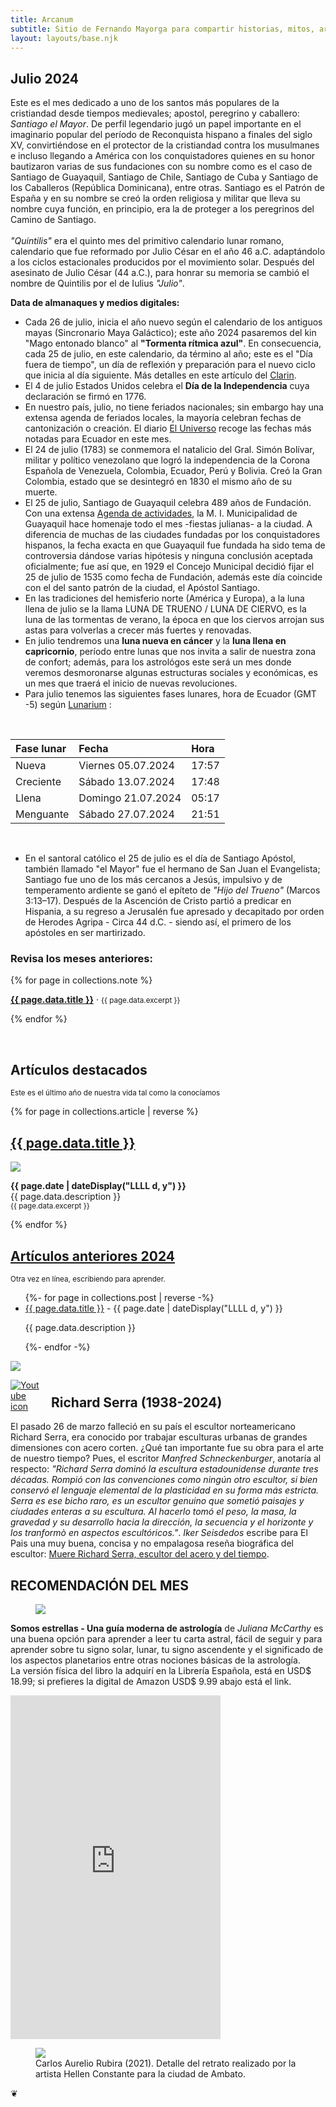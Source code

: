 ```yaml
---
title: Arcanum
subtitle: Sitio de Fernando Mayorga para compartir historias, mitos, arte y literatura del mundo antiguo y no tan antiguo.
layout: layouts/base.njk
---
```


## Julio 2024

<div class="intro">

Este es el mes dedicado a uno de los santos más populares de la cristiandad desde tiempos medievales; apostol, peregrino y caballero: *Santiago el Mayor*. De perfil legendario jugó un papel importante en el imaginario popular del período de Reconquista hispano a finales del siglo XV, convirtiéndose en el protector de la cristiandad contra los musulmanes e incluso llegando a América con los conquistadores quienes en su honor bautizaron varias de sus fundaciones con su nombre como es el caso de Santiago de Guayaquil, Santiago de Chile, Santiago de Cuba y Santiago de los Caballeros (República Dominicana), entre otras. Santiago es el Patrón de España y en su nombre se creó la orden religiosa y militar que lleva su nombre cuya función, en principio, era la de  proteger a los peregrinos del Camino de Santiago.
<br/><br/>
*"Quintilis"* era el quinto mes del primitivo calendario lunar romano, calendario que fue reformado por Julio César en el año 46 a.C. adaptándolo a los ciclos estacionales producidos por el movimiento solar. Después del asesinato de Julio César (44 a.C.), para honrar su memoria se cambió el nombre de Quintilis por el de Iulius *"Julio"*.
</div>

**Data de almanaques y medios digitales:**

- Cada 26 de julio, inicia el año nuevo según el calendario de los antiguos mayas (Sincronario Maya Galáctico); este año 2024 pasaremos del kin "Mago entonado blanco" al **"Tormenta rítmica azul"**. En consecuencia, cada 25 de julio, en este calendario, da término al año; este es el "Día fuera de tiempo", un día de reflexión y preparación para el nuevo ciclo que inicia al día siguiente.  Más detalles en este artículo del [Clarin](https://www.clarin.com/astrologia/calendario-maya-2024-energias-sincronario-maya-galactico-ano-comienza_0_bzG2Nyfqih.html).  
- El 4 de julio Estados Unidos celebra el **Día de la Independencia** cuya declaración se firmó en 1776.  
- En nuestro país, julio, no tiene feriados nacionales; sin embargo hay una extensa agenda de feriados locales, la mayoría celebran fechas de cantonización o creación. El diario [El Universo](https://www.eluniverso.com/noticias/ecuador/que-dias-son-feriado-en-julio-del-2024-en-ecuador-nota/) recoge las fechas más notadas para Ecuador en este mes.  
- El 24 de julio (1783) se conmemora el natalicio del Gral. Simón Bolívar, militar y político venezolano que logró la independencia de la Corona Española de Venezuela, Colombia, Ecuador, Perú y Bolivia. Creó la Gran Colombia, estado que se desintegró en 1830 el mismo año de su muerte.
- El 25 de julio, Santiago de Guayaquil celebra 489 años de Fundación. Con una extensa [Agenda de actividades](https://www.guayaquil.gob.ec/wp-content/uploads/2024/07/Calendario-de-Actividades-Julio-2024.pdf), la M. I. Municipalidad de Guayaquil hace homenaje todo el mes -fiestas julianas- a la ciudad.  A diferencia de muchas de las ciudades fundadas por los conquistadores hispanos, la fecha exacta en que Guayaquil fue fundada ha sido tema de controversia dándose varias hipótesis y ninguna conclusión aceptada oficialmente; fue así que, en 1929 el Concejo Municipal decidió fijar el 25 de julio de 1535 como fecha de Fundación, además este día coincide con el del santo patrón de la ciudad, el Apóstol Santiago. 
- En las tradiciones del hemisferio norte (América y Europa), a la luna llena de julio se la llama LUNA DE TRUENO / LUNA DE CIERVO,  es la luna de las tormentas de verano, la época en que los ciervos arrojan sus astas para volverlas a crecer más fuertes y renovadas.  
- En julio tendremos una **luna nueva en cáncer** y la **luna llena en capricornio**, período entre lunas que nos invita a salir de nuestra zona de confort; además, para los astrológos este será un mes donde veremos desmoronarse algunas estructuras sociales y económicas, es un mes que traerá el inicio de nuevas revoluciones.  
- Para julio tenemos las siguientes fases lunares, hora de Ecuador (GMT -5) según [Lunarium](https://www.lunarium.co.uk) :

<br/>  

| Fase lunar              | Fecha 	| Hora |
| :---------------- | :------  	| :---- |
| Nueva           |   Viernes 05.07.2024   	| 17:57 |
| Creciente    |  Sábado 13.07.2024   	| 17:48 |
| Llena |  Domingo 21.07.2024   	| 05:17 |  
| Menguante        |   Sábado 27.07.2024   	| 21:51 |  

<br/>  

- En el santoral católico el 25 de julio es el día de Santiago Apóstol, también llamado "el Mayor" fue el hermano de San Juan el Evangelista; Santiago fue uno de los más cercanos a Jesús, impulsivo y de temperamento ardiente se ganó el epíteto de *"Hijo del Trueno"* (Marcos 3:13–17). Después de la Ascención de Cristo partió a predicar en Hispania, a su regreso a Jerusalén fue apresado y decapitado por orden de Herodes Agripa - Circa 44 d.C. - siendo así, el primero de los apóstoles en ser martirizado.

### Revisa los meses anteriores:

{% for page in collections.note %}
  <p><a href="{{ page.url }}"><strong>{{ page.data.title }}</strong></a> &middot; <small> {{ page.data.excerpt }}</small></p>

{% endfor %}


<br/>  
<div class="artic-sky">

<h2>Artículos destacados</h2><p><small>Este es el último año de nuestra vida tal como la conocíamos</small></p>

{% for page in collections.article | reverse %}

<div class="cards">
  <h2><a href="{{ page.url }}">{{ page.data.title }}</a></h2>
	<img src=" {{ page.data.image }}"/>
  <p> <time datetime="{{ page.date }}"><b>{{ page.date | dateDisplay("LLLL d, y") }}</b></time><br/>
{{ page.data.description }} </br><small> {{ page.data.excerpt }}</small></p>
</div>

{% endfor %}
</div>

<div class="peach-sky">
<h2><a href="/2024">Artículos anteriores 2024</a></h2><p><small>Otra vez en línea, escribiendo para aprender.</small><p>

<ul class="listing">
{%- for page in collections.post | reverse -%}
  <li>
    <a class="ptsans" href="{{ page.url }}">{{ page.data.title }}</a> -
    <time datetime="{{ page.date }}">{{ page.date | dateDisplay("LLLL d, y") }}</time>
  </li>
  <p class="descriptor">{{ page.data.description }}</p>
{%- endfor -%}
</ul>
</div>

<div id="serra" class="full-width">
<img class="wide" src="https://res.cloudinary.com/magnvs/image/upload/v1722418012/Imagen_HEIF_wx5qqw.heic"/>
</div>

<div class="nakedLink">
<div style="width:50px;display:block;float:left;margin:0;padding-right:15px;">

  [![Youtube icon](/images/youtube-red.svg)](https://youtu.be/aGv5MQwCWO4?si=4Orzu1XLupTHrGFU)    

</div>
</div>
<h2 style="margin-top:1.8em;">Richard Serra (1938-2024)</h2>
<div style="clear:both;margin-bottom:2em;">  

El pasado 26 de marzo falleció en su país el escultor norteamericano Richard Serra, era conocido por trabajar esculturas urbanas de grandes dimensiones con acero corten. ¿Qué tan importante fue su obra para el arte de nuestro tiempo? Pues, el escritor *Manfred Schneckenburger*, anotaría al respecto: *"Richard Serra dominó la escultura estadounidense durante tres décadas. Rompió con las convenciones como ningún otro escultor, si bien conservó el lenguaje elemental de la plasticidad en su forma más estricta. Serra es ese bicho raro, es un escultor genuino que sometió paisajes y ciudades enteras a su escultura. Al hacerlo tomó el peso, la masa, la gravedad y su desarrollo hacia la dirección, la secuencia y el horizonte y los tranformò en aspectos escultóricos."*. *Iker Seisdedos* escribe para El Pais una muy buena, concisa y no empalagosa reseña biográfica del escultor: [Muere Richard Serra, escultor del acero y del tiempo](https://elpais.com/cultura/2024-03-27/muere-richard-serra-escultor-del-acero-y-del-tiempo.html).

</div>  

<div class="purple-river">

## RECOMENDACIÓN DEL MES

<figure>
<img class="fit" src="https://res.cloudinary.com/magnvs/image/upload/v1711657542/IMG_1622_rvdgzp.jpg"/>
</figure>

**Somos estrellas - Una guía moderna de astrología** de *Juliana McCarthy* es una buena opción para aprender a leer tu carta astral, fácil de seguir y para aprender sobre tu signo solar, lunar,  tu signo ascendente y el significado de los aspectos planetarios entre otras nociones básicas de la astrología.  
La versión física del libro la adquirí en la Librería Española, está en USD$ 18.99; si prefieres la digital de Amazon USD$ 9.99 abajo está el link.  

<div class="middle">
<iframe type="text/html" sandbox="allow-scripts allow-same-origin allow-popups" width="336" height="550" frameborder="0" allowfullscreen style="max-width:100%" src="https://read.amazon.com/kp/card?asin=B07PK9WP6Q&preview=inline&linkCode=kpe&ref_=cm_sw_r_kb_dp_G6MJ1B0NCFB3H7MJJMZC&tag=fernanz-20" ></iframe>
</div>
</div>  

<figure>
<img class="fit" src="https://res.cloudinary.com/magnvs/image/upload/v1711656482/IMG_20210518_131436_c8r70x.jpg"/>
<figcaption> Carlos Aurelio Rubira (2021). Detalle del retrato realizado por la artista Hellen Constante para la ciudad de Ambato.</figcaption>
</figure>

<div class="no-river">

<script data-letterbirduser="fmayorga-uno" data-showheader="true" src="https://letterbird.co/embed/v1.js"></script>
<div class="fleuron">&#10086;</div>

</div>
